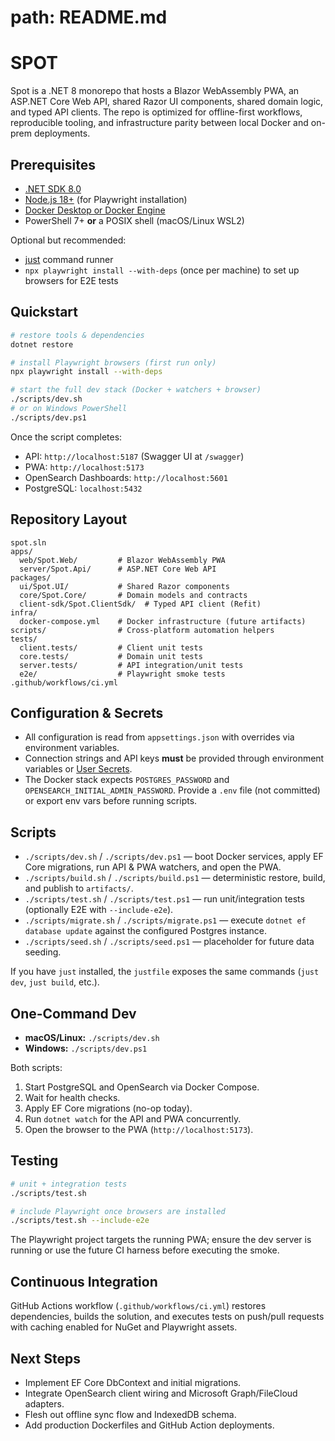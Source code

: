 # path: README.md
# SPOT

Spot is a .NET 8 monorepo that hosts a Blazor WebAssembly PWA, an ASP.NET Core Web API, shared Razor UI components, shared domain logic, and typed API clients. The repo is optimized for offline-first workflows, reproducible tooling, and infrastructure parity between local Docker and on-prem deployments.

## Prerequisites

- [.NET SDK 8.0](https://dotnet.microsoft.com/download/dotnet/8.0)
- [Node.js 18+](https://nodejs.org/) (for Playwright installation)
- [Docker Desktop or Docker Engine](https://docs.docker.com/get-docker/)
- PowerShell 7+ **or** a POSIX shell (macOS/Linux WSL2)

Optional but recommended:

- [just](https://github.com/casey/just) command runner
- `npx playwright install --with-deps` (once per machine) to set up browsers for E2E tests

## Quickstart

```bash
# restore tools & dependencies
dotnet restore

# install Playwright browsers (first run only)
npx playwright install --with-deps

# start the full dev stack (Docker + watchers + browser)
./scripts/dev.sh
# or on Windows PowerShell
./scripts/dev.ps1
```

Once the script completes:

- API: `http://localhost:5187` (Swagger UI at `/swagger`)
- PWA: `http://localhost:5173`
- OpenSearch Dashboards: `http://localhost:5601`
- PostgreSQL: `localhost:5432`

## Repository Layout

```
spot.sln
apps/
  web/Spot.Web/         # Blazor WebAssembly PWA
  server/Spot.Api/      # ASP.NET Core Web API
packages/
  ui/Spot.UI/           # Shared Razor components
  core/Spot.Core/       # Domain models and contracts
  client-sdk/Spot.ClientSdk/  # Typed API client (Refit)
infra/
  docker-compose.yml    # Docker infrastructure (future artifacts)
scripts/                # Cross-platform automation helpers
tests/
  client.tests/         # Client unit tests
  core.tests/           # Domain unit tests
  server.tests/         # API integration/unit tests
  e2e/                  # Playwright smoke tests
.github/workflows/ci.yml
```

## Configuration & Secrets

- All configuration is read from `appsettings.json` with overrides via environment variables.
- Connection strings and API keys **must** be provided through environment variables or [User Secrets](https://learn.microsoft.com/aspnet/core/security/app-secrets).
- The Docker stack expects `POSTGRES_PASSWORD` and `OPENSEARCH_INITIAL_ADMIN_PASSWORD`. Provide a `.env` file (not committed) or export env vars before running scripts.

## Scripts

- `./scripts/dev.sh` / `./scripts/dev.ps1` — boot Docker services, apply EF Core migrations, run API & PWA watchers, and open the PWA.
- `./scripts/build.sh` / `./scripts/build.ps1` — deterministic restore, build, and publish to `artifacts/`.
- `./scripts/test.sh` / `./scripts/test.ps1` — run unit/integration tests (optionally E2E with `--include-e2e`).
- `./scripts/migrate.sh` / `./scripts/migrate.ps1` — execute `dotnet ef database update` against the configured Postgres instance.
- `./scripts/seed.sh` / `./scripts/seed.ps1` — placeholder for future data seeding.

If you have `just` installed, the `justfile` exposes the same commands (`just dev`, `just build`, etc.).

## One-Command Dev

- **macOS/Linux:** `./scripts/dev.sh`
- **Windows:** `./scripts/dev.ps1`

Both scripts:

1. Start PostgreSQL and OpenSearch via Docker Compose.
2. Wait for health checks.
3. Apply EF Core migrations (no-op today).
4. Run `dotnet watch` for the API and PWA concurrently.
5. Open the browser to the PWA (`http://localhost:5173`).

## Testing

```bash
# unit + integration tests
./scripts/test.sh

# include Playwright once browsers are installed
./scripts/test.sh --include-e2e
```

The Playwright project targets the running PWA; ensure the dev server is running or use the future CI harness before executing the smoke.

## Continuous Integration

GitHub Actions workflow (`.github/workflows/ci.yml`) restores dependencies, builds the solution, and executes tests on push/pull requests with caching enabled for NuGet and Playwright assets.

## Next Steps

- Implement EF Core DbContext and initial migrations.
- Integrate OpenSearch client wiring and Microsoft Graph/FileCloud adapters.
- Flesh out offline sync flow and IndexedDB schema.
- Add production Dockerfiles and GitHub Action deployments.

